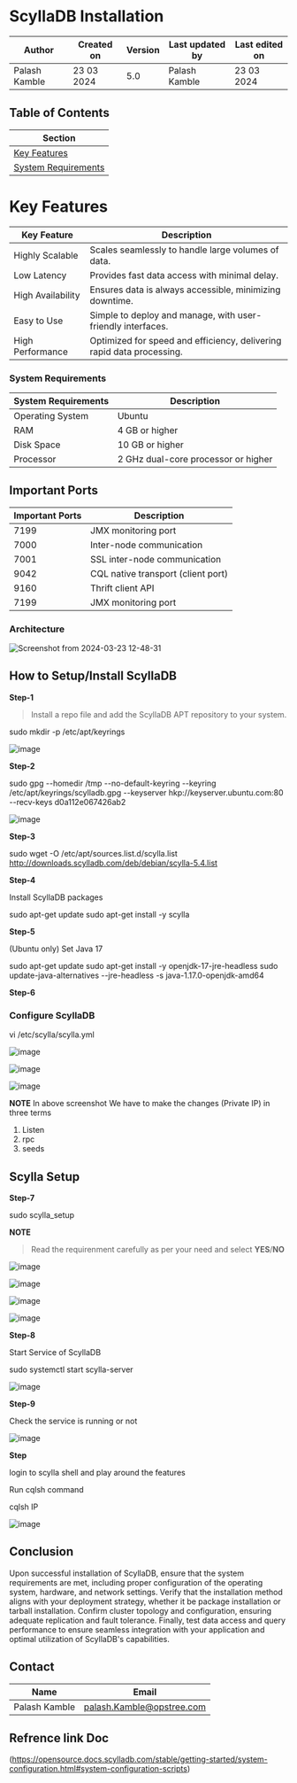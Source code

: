 
# ScyllaDB Installation


| Author         | Created on | Version | Last updated by  | Last edited on |
|----------------|------------|---------|------------------|----------------|
| Palash Kamble  | 23 03 2024 | 5.0     | Palash Kamble    | 23 03 2024    |

## Table of Contents

| Section             |
|---------------------|
| [Key Features](#key-features)      |
| [System Requirements](#system-requirements)  |



# Key Features

| Key Feature        | Description                                               |
|--------------------|-----------------------------------------------------------|
| Highly Scalable    | Scales seamlessly to handle large volumes of data.        |
| Low Latency        | Provides fast data access with minimal delay.             |
| High Availability  | Ensures data is always accessible, minimizing downtime.   |
| Easy to Use        | Simple to deploy and manage, with user-friendly interfaces. |
| High Performance   | Optimized for speed and efficiency, delivering rapid data processing.|


### System Requirements

| System Requirements | Description               |
|---------------------|---------------------------|
| Operating System    | Ubuntu                    |
| RAM                 | 4 GB or higher            |
| Disk Space          | 10 GB or higher           |
| Processor           | 2 GHz dual-core processor or higher |



## Important Ports

| Important Ports | Description                             |
|-----------------|-----------------------------------------|
| 7199            | JMX monitoring port                     |
| 7000            | Inter-node communication                |
| 7001            | SSL inter-node communication            |
| 9042            | CQL native transport (client port)      |
| 9160            | Thrift client API                       |
| 7199            | JMX monitoring port                     |


### Architecture 

![Screenshot from 2024-03-23 12-48-31](https://github.com/palash80/Sprint-1/assets/153359214/a9ed2d51-a9d4-4b1e-a35b-cf40bc3a25ea)


## How to Setup/Install ScyllaDB

**Step-1**

>Install a repo file and add the ScyllaDB APT repository to your system.

sudo mkdir -p /etc/apt/keyrings

![image](https://github.com/palash80/Sprint-1/assets/153359214/4a8adcba-bf07-405f-9edc-ed145a195a5c)

**Step-2**

sudo gpg --homedir /tmp --no-default-keyring --keyring /etc/apt/keyrings/scylladb.gpg --keyserver hkp://keyserver.ubuntu.com:80 --recv-keys d0a112e067426ab2

![image](https://github.com/palash80/Sprint-1/assets/153359214/4a8adcba-bf07-405f-9edc-ed145a195a5c)

**Step-3**

sudo wget -O /etc/apt/sources.list.d/scylla.list http://downloads.scylladb.com/deb/debian/scylla-5.4.list

**Step-4**

Install ScyllaDB packages

sudo apt-get update
sudo apt-get install -y scylla

**Step-5**

(Ubuntu only) Set Java 17

sudo apt-get update
sudo apt-get install -y openjdk-17-jre-headless
sudo update-java-alternatives --jre-headless -s java-1.17.0-openjdk-amd64

**Step-6**

### Configure ScyllaDB

vi /etc/scylla/scylla.yml

![image](https://github.com/palash80/Sprint-1/assets/153359214/205761c2-1203-4081-bec1-ffcd62e3782b)

![image](https://github.com/palash80/Sprint-1/assets/153359214/03b80294-f754-4e1c-897b-351e057dda9c)

![image](https://github.com/palash80/Sprint-1/assets/153359214/6e2b5690-1ce5-4b83-ac6a-2567bf3628a6)


**NOTE**
In above screenshot We have to make the changes (Private IP) in three terms
1. Listen
2. rpc
3. seeds

## Scylla Setup

**Step-7**

sudo scylla_setup

**NOTE**
> Read the requirenment carefully as per your need and select **YES**/**NO**


![image](https://github.com/palash80/Sprint-1/assets/153359214/be8202d7-a66e-4ed9-bdcc-d72157515968)

![image](https://github.com/palash80/Sprint-1/assets/153359214/30dade57-dca7-4b80-8a0d-871f0a2efe3b)

![image](https://github.com/palash80/Sprint-1/assets/153359214/05a23d15-cc38-4f5b-a0da-56f2280e2a95)

![image](https://github.com/palash80/Sprint-1/assets/153359214/571af304-5d12-41f7-9144-c3687469b88d)

**Step-8**

Start Service of ScyllaDB

sudo systemctl start scylla-server

![image](https://github.com/palash80/Sprint-1/assets/153359214/42e6fd00-d6f6-4eed-bbf5-d833f4dab805)

**Step-9**

Check the service is running or not

![image](https://github.com/palash80/Sprint-1/assets/153359214/f393869e-e544-49b6-b93b-63df63ef04f3)

**Step**

login to scylla shell and play around the features

Run cqlsh command

cqlsh IP

![image](https://github.com/palash80/Sprint-1/assets/153359214/ad8dc974-175b-4b84-b74f-d331aa503d66)

## Conclusion

Upon successful installation of ScyllaDB, ensure that the system requirements are met, including proper configuration of the operating system, hardware, and network settings. Verify that the installation method aligns with your deployment strategy, whether it be package installation or tarball installation. Confirm cluster topology and configuration, ensuring adequate replication and fault tolerance. Finally, test data access and query performance to ensure seamless integration with your application and optimal utilization of ScyllaDB's capabilities.

## Contact

| Name          | Email                    |
|---------------|------------------------- |
| Palash Kamble | palash.Kamble@opstree.com|



## Refrence link Doc
(https://opensource.docs.scylladb.com/stable/getting-started/system-configuration.html#system-configuration-scripts)
























